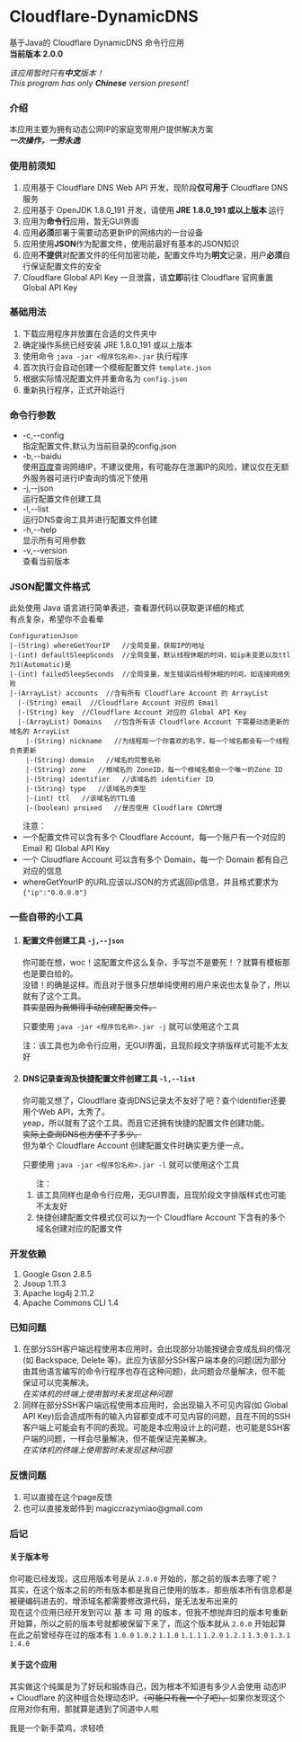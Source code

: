 # Cloudflare-DynamicDNS
<p>基于Java的 Cloudflare DynamicDNS 命令行应用</br><strong>当前版本 2.0.0</strong></p>
<p><i>
  该应用暂时只有<strong>中文</strong>版本！
  </br>
  This program has only <strong>Chinese</strong> version present!
</i></p>

<h3>介绍</h3>
<p>本应用主要为拥有动态公网IP的家庭宽带用户提供解决方案</br><i><strong>一次操作，一劳永逸</strong></i></p>

<h3>使用前须知</h3>
<ol>
  <li>应用基于 Cloudflare DNS Web API 开发，现阶段<strong>仅可用于</strong> Cloudflare DNS 服务</li>
  <li>应用基于 OpenJDK 1.8.0_191 开发，请使用<strong> JRE 1.8.0_191 或以上版本 </strong>运行</li>
  <li>应用为<strong>命令行</strong>应用，暂无GUI界面</li>
  <li>应用<strong>必须</strong>部署于需要动态更新IP的网络内的一台设备</li>
  <li>应用使用<strong>JSON</strong>作为配置文件，使用前最好有基本的JSON知识</li>
  <li>应用<strong>不提供</strong>对配置文件的任何加密功能，配置文件均为<strong>明文</strong>记录，用户<strong>必须</strong>自行保证配置文件的安全</li>
  <li>Cloudflare Global API Key 一旦泄露，请<strong>立即</strong>前往 Cloudflare 官网重置 Global API Key</li>
</ol>

<h3>基础用法</h3>
<ol>
  <li>下载应用程序并放置在合适的文件夹中</li>
  <li>确定操作系统已经安装 JRE 1.8.0_191 或以上版本</li>
  <li>使用命令 <code>java -jar <程序包名称>.jar</code> 执行程序</li>
  <li>首次执行会自动创建一个模板配置文件 <code>template.json</code> </li>
  <li>根据实际情况配置文件并重命名为 <code>config.json</code> </li>
  <li>重新执行程序，正式开始运行</li>
</ol>

<h3>命令行参数</h3>
<ul>
  <li>-c,--config <FILE></br>指定配置文件,默认为当前目录的config.json</li>
  <li>-b,--baidu</br>使用<a href="www.baidu.com">百度</a>查询网络IP，不建议使用，有可能存在泄漏IP的风险，建议仅在无额外服务器可进行IP查询的情况下使用</li>
  <li>-j,--json</br>运行配置文件创建工具</li>
  <li>-l,--list</br>运行DNS查询工具并进行配置文件创建</li>
  <li>-h,--help</br>显示所有可用参数</br>
  <li>-v,--version</br>查看当前版本</li>
</ul>

<h3>JSON配置文件格式</h3>
<p>此处使用 Java 语言进行简单表述，查看源代码以获取更详细的格式
  </br>
  有点复杂，希望你不会看晕
</p>
<pre><code>ConfigurationJson
|-(String) whereGetYourIP   //全局变量，获取IP的地址
|-(int) defaultSleepSconds  //全局变量，默认线程休眠的时间，如ip未变更以及ttl为1(Automatic)是
|-(int) failedSleepSeconds  //全局变量，发生错误后线程休眠的时间，如连接网络失败
|-(ArrayList<Acccount>) accounts  //含有所有 Cloudflare Account 的 ArrayList
  |-(String) email  //Cloudflare Account 对应的 Email
  |-(String) key  //Cloudflare Account 对应的 Global API Key
  |-(ArrayList<Domain>) Domains   //包含所有该 Cloudflare Account 下需要动态更新的域名的 ArrayList
    |-(String) nickname   //为线程取一个你喜欢的名字，每一个域名都会有一个线程负责更新
    |-(String) domain   //域名的完整名称
    |-(String) zone   //根域名的 ZoneID，每一个根域名都会一个唯一的Zone ID
    |-(String) identifier   //该域名的 identifier ID
    |-(String) type   //该域名的类型
    |-(int) ttl   //该域名的TTL值
    |-(boolean) proixed   //是否使用 Cloudflare CDN代理</pre></code>  
<ul>注意：
  <li>一个配置文件可以含有多个 Cloudflare Account，每一个账户有一个对应的 Email 和 Global API Key</li>
  <li>一个 Cloudflare Account 可以含有多个 Domain，每一个 Domain 都有自己对应的信息</li>
  <li>
  whereGetYourIP 的URL应该以JSON的方式返回ip信息，并且格式要求为 <code>{"ip":"0.0.0.0"}</code>
  </li>
</ul>

<h3>一些自带的小工具</h3>
<ol>
  <li>
    <h4>配置文件创建工具 <code>-j,--json</code> </h4>
    <p>
      你可能在想，woc！这配置文件这么复杂，手写岂不是要死！？就算有模板那也是要白给的。
      </br>
      没错！的确是这样。而且对于很多只想单纯使用的用户来说也太复杂了，所以就有了这个工具。
      </br>
      <s>其实是因为我懒得手动创建配置文件。</s>
    </p>
    <p>只要使用 <code>java -jar <程序包名称>.jar -j</code> 就可以使用这个工具</p>
    <p>注：该工具也为命令行应用，无GUI界面，且现阶段文字排版样式可能不太友好</p>
</li>
<li>
  <h4>DNS记录查询及快捷配置文件创建工具 <code>-l,--list</code> </h4>
  <p>
    你可能又想了，Cloudflare 查询DNS记录太不友好了吧？查个identifier还要用个Web API，太秀了。
    </br>
    yeap，所以就有了这个工具。而且它还拥有快捷的配置文件创建功能。
    </br>
    <s>实际上查询DNS也方便不了多少。</s>
    </br>
    但为单个 Cloudflare Account 创建配置文件时确实更方便一点。
  </p>
  <p>只要使用 <code>java -jar <程序包名称>.jar -l</code> 就可以使用这个工具</p>
  <ol>注：
    <li>该工具同样也是命令行应用，无GUI界面，且现阶段文字排版样式也可能不太友好</li>
    <li>快捷创建配置文件模式仅可以为一个 Cloudflare Account 下含有的多个域名创建对应的配置文件</li>
  </ol>
</li>
</ol>

<h3>开发依赖</h3>
<ol>
  <li>Google Gson 2.8.5</li>
  <li>Jsoup 1.11.3</li>
  <li>Apache log4j 2.11.2</li>
  <li>Apache Commons CLI 1.4</li>
</ol>
  
<h3>已知问题</h3>
<ol>
  <li>在部分SSH客户端远程使用本应用时，会出现部分功能按键会变成乱码的情况(如 Backspace, Delete 等)，此应为该部分SSH客户端本身的问题(因为部分由其他语言编写的命令行程序也存在这种问题)，此问题会尽量解决，但不能保证可以完美解决。</br><i>在实体机的终端上使用暂时未发现这种问题</i></li>
  <li>同样在部分SSH客户端远程使用本应用时，会出现输入不可见内容(如 Global API Key)后会造成所有的输入内容都变成不可见内容的问题，且在不同的SSH客户端上可能会有不同的表现。可能是本应用设计上的问题，也可能是SSH客户端的问题，一样会尽量解决，但不能保证完美解决。</br><i>在实体机的终端上使用暂时未发现这种问题</i></li>
</ol>

<h3>反馈问题</h3>
<ol>
  <li>可以直接在这个page反馈</li>
  <li>也可以直接发邮件到 magiccrazymiao@gmail.com </li>
</ol>  
<h3>后记</h3>
<h4>关于版本号</h4>
<p>
  你可能已经发现，这应用版本号是从 <code>2.0.0</code> 开始的，那之前的版本去哪了呢？
  </br>
  其实，在这个版本之前的所有版本都是我自己使用的版本，那些版本所有信息都是被硬编码进去的，增添域名都需要修改源代码，是无法发布出来的
  </br>
  现在这个应用已经开发到可以 基 本 可 用 的版本，但我不想抛弃旧的版本号重新开始算，所以之前的版本号就都被保留下来了，而这个版本就从  <code>2.0.0</code> 开始起算
  </br>
  在此之前曾经存在过的版本有 <code>1.0.0</code> <code>1.0.2</code> <code>1.1.0</code> <code>1.1.1</code> <code>1.2.0</code> <code>1.2.1</code> <code>1.3.0</code> <code>1.3.1</code> <code>1.4.0</code>
  </br>
</p>
<h4>关于这个应用</h4>
<p>其实做这个纯属是为了好玩和锻炼自己，因为根本不知道有多少人会使用 动态IP + Cloudflare 的这种组合处理动态IP。<s>（可能只有我一个了吧）。</s>如果你发现这个应用对你有用，那就算是遇到了同道中人啦</p>
<p>
  我是一个新手菜鸡，求轻喷
</p>
 
